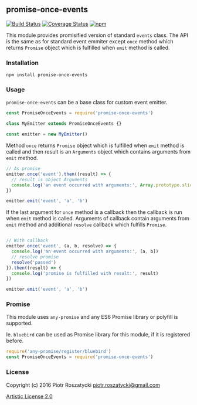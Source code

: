 ## promise-once-events

[![Build Status](https://secure.travis-ci.org/dex4er/js-promise-once-events.svg)](http://travis-ci.org/dex4er/js-promise-once-events) [![Coverage Status](https://coveralls.io/repos/github/dex4er/js-promise-once-events/badge.svg)](https://coveralls.io/github/dex4er/js-promise-once-events) [![npm](https://img.shields.io/npm/v/promise-once-events.svg)](https://www.npmjs.com/package/promise-once-events)

This module provides promisified version of standard `events` class. The API is
the same as for standard event emmiter except `once` method which returns
`Promise` object which is fulfilled when `emit` method is called.

### Installation

```shell
npm install promise-once-events
```

### Usage

`promise-once-events` can be a base class for custom event emitter.

```js
const PromiseOnceEvents = require('promise-once-events')

class MyEmitter extends PromiseOnceEvents {}

const emitter = new MyEmitter()
```

Method `once` returns `Promise` object which is fulfilled when `emit` method is
called and then result is an `Arguments` object which contains arguments from
`emit` method.

```js
// As promise
emitter.once('event').then((result) => {
  // result is object Arguments
  console.log('an event occurred with arguments:', Array.prototype.slice.call(result))
})

emitter.emit('event', 'a', 'b')
```

If the last argument for `once` method is a callback then the callback is run
when `emit` method is called. Arguments of callback contain arguments from
`emit` method and additional `resolve` callback which fulfills `Promise`.

```js

// With callback
emitter.once('event', (a, b, resolve) => {
  console.log('an event occurred with arguments:', [a, b])
  // resolve promise
  resolve('passed')
}).then((result) => {
  console.log('promise is fulfilled with result:', result)
})

emitter.emit('event', 'a', 'b')
```

### Promise

This module uses `any-promise` and any ES6 Promise library or polyfill is
supported.

Ie. `bluebird` can be used as Promise library for this module, if it is
registered before.

```js
require('any-promise/register/bluebird')
const PromiseOnceEvents = require('promise-once-events')
```

### License

Copyright (c) 2016 Piotr Roszatycki <piotr.roszatycki@gmail.com>

[Artistic License 2.0](https://opensource.org/licenses/Artistic-2.0)
